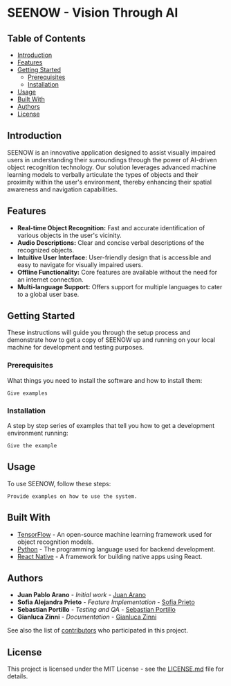 # SEENOW - Vision Through AI

## Table of Contents
- [Introduction](#introduction)
- [Features](#features)
- [Getting Started](#getting-started)
  - [Prerequisites](#prerequisites)
  - [Installation](#installation)
- [Usage](#usage)
- [Built With](#built-with)
- [Authors](#authors)
- [License](#license)

## Introduction

SEENOW is an innovative application designed to assist visually impaired users in understanding their surroundings through the power of AI-driven object recognition technology. Our solution leverages advanced machine learning models to verbally articulate the types of objects and their proximity within the user's environment, thereby enhancing their spatial awareness and navigation capabilities.

## Features

- **Real-time Object Recognition:** Fast and accurate identification of various objects in the user's vicinity.
- **Audio Descriptions:** Clear and concise verbal descriptions of the recognized objects.
- **Intuitive User Interface:** User-friendly design that is accessible and easy to navigate for visually impaired users.
- **Offline Functionality:** Core features are available without the need for an internet connection.
- **Multi-language Support:** Offers support for multiple languages to cater to a global user base.

## Getting Started

These instructions will guide you through the setup process and demonstrate how to get a copy of SEENOW up and running on your local machine for development and testing purposes.

### Prerequisites

What things you need to install the software and how to install them:

```
Give examples
```

### Installation

A step by step series of examples that tell you how to get a development environment running:

```
Give the example
```

## Usage

To use SEENOW, follow these steps:

```
Provide examples on how to use the system.
```

## Built With

- [TensorFlow](https://www.tensorflow.org/) - An open-source machine learning framework used for object recognition models.
- [Python](https://www.python.org/) - The programming language used for backend development.
- [React Native](https://reactnative.dev/) - A framework for building native apps using React.


## Authors

- **Juan Pablo Arano** - *Initial work* - [Juan Arano](https://github.com/JuanArano17)
- **Sofia Alejandra Prieto** - *Feature Implementation* - [Sofia Prieto](https://github.com/SofiaPrieto)
- **Sebastian Portillo** - *Testing and QA* - [Sebastian Portillo](https://github.com/SebaPortill0)
- **Gianluca Zinni** - *Documentation* - [Gianluca Zinni](https://github.com/GianlucaZinni)

See also the list of [contributors](https://github.com/YourUsername/SEENOW/contributors) who participated in this project.

## License

This project is licensed under the MIT License - see the [LICENSE.md](LICENSE.md) file for details.
